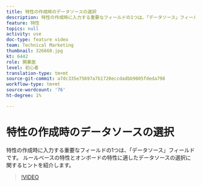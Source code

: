 ```yaml
---
title: 特性の作成時のデータソースの選択
description: 特性の作成時に入力する重要なフィールドの1つは、「データソース」フィールドです。 ルールベースの特性とオンボードの特性に適したデータソースの選択に関するヒントを紹介します。
feature: 特性
topics: null
activity: use
doc-type: feature video
team: Technical Marketing
thumbnail: 326660.jpg
kt: 6442
role: 開業医
level: 初心者
translation-type: tm+mt
source-git-commit: a7dc335e75697a7b1720eccdadbb9605fdeda798
workflow-type: tm+mt
source-wordcount: '76'
ht-degree: 1%

---
```



# 特性の作成時のデータソースの選択

特性の作成時に入力する重要なフィールドの1つは、「データソース」フィールドです。 ルールベースの特性とオンボードの特性に適したデータソースの選択に関するヒントを紹介します。

>[!VIDEO](https://video.tv.adobe.com/v/326660/?quality=12&learn=on)

